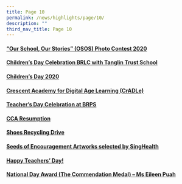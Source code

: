 ```yaml
---
title: Page 10
permalink: /news/highlights/page/10/
description: ""
third_nav_title: Page 10
---
```

<h4><strong><a href="/2020/10/25/our-school-our-stories-osos-photo-contest-2020/" rel="bookmark">&ldquo;Our School, Our Stories&rdquo; (OSOS) Photo Contest 2020</a></strong></h4>
<h4><strong><a href="/2020/10/15/childrens-day-celebration-brlc-with-tanglin-trust-school/" rel="bookmark">Children&rsquo;s Day Celebration BRLC with Tanglin Trust School</a></strong></h4>
<h4><strong><a href="/2020/10/08/childrens-day-2020/" rel="bookmark">Children&rsquo;s Day 2020</a></strong></h4>
<h4><strong><a href="/2020/10/04/crescent-academy-for-digital-age-learning-cradle/" rel="bookmark">Crescent Academy for Digital Age Learning (CrADLe)</a></strong></h4>
<h4><strong><a href="/2020/10/01/teachers-day-celebration-at-brps/" rel="bookmark">Teacher&rsquo;s Day Celebration at BRPS</a></strong></h4>
<h4><strong><a href="/2020/09/23/cca-resumption/" rel="bookmark">CCA Resumption</a></strong></h4>
<h4><strong><a href="/2020/09/23/shoes-recycling-drive/" rel="bookmark">Shoes Recycling Drive</a></strong></h4>
<h4><strong><a href="/2020/09/18/seeds-of-encouragement-artworks-selected-by-singhealth/" rel="bookmark">Seeds of Encouragement Artworks selected by SingHealth</a></strong></h4>
<h4><strong><a href="/2020/09/16/happy-teachers-day/" rel="bookmark">Happy Teachers&rsquo; Day!</a></strong></h4>
<h4><strong><a href="/2020/09/10/national-day-award-the-commendation-medal-ms-eileen-puah/" rel="bookmark">National Day Award (The Commendation Medal) &ndash; Ms Eileen Puah</a></strong></h4>